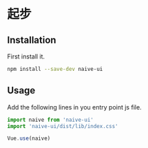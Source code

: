<!--no-demo-->
# 起步

## Installation
First install it.

```bash
npm install --save-dev naive-ui
```

## Usage
Add the following lines in you entry point js file.
```js
import naive from 'naive-ui'
import 'naive-ui/dist/lib/index.css'

Vue.use(naive)
```